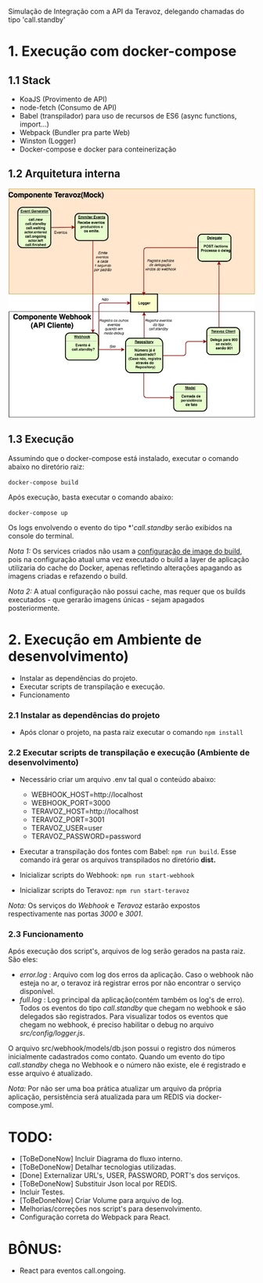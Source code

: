 Simulação de Integração com a API da Teravoz, delegando chamadas do tipo 'call.standby' 

# 1. Execução com docker-compose

## 1.1 Stack

- KoaJS (Provimento de API)
- node-fetch (Consumo de API)
- Babel (transpilador) para uso de recursos de ES6 (async functions, import...)
- Webpack (Bundler pra parte Web)
- Winston (Logger)
- Docker-compose e docker para conteinerização

## 1.2 Arquitetura interna

![Arquitetura Interna](/TeravozDesafio.jpg)

## 1.3 Execução

Assumindo que o docker-compose está instalado, executar o comando abaixo no diretório raiz:

```docker-compose build```

Após execução, basta executar o comando abaixo:

```docker-compose up ```

Os logs envolvendo o evento do tipo *'*call.standby* serão exibidos na console do terminal. 

*Nota 1:* Os services criados não usam a [configuração de image do build](https://docs.docker.com/compose/compose-file/#build), pois na configuração atual uma vez executado o build a layer de aplicação utilizaria do cache do Docker, apenas refletindo alterações apagando as imagens criadas e refazendo o build.

*Nota 2:* A atual configuração não possui cache, mas requer que os builds executados - que gerarão imagens únicas - sejam apagados posteriormente.


# 2. Execução em Ambiente de desenvolvimento)

- Instalar as dependências do projeto.
- Executar scripts de transpilação e execução.
- Funcionamento

### 2.1 Instalar as dependências do projeto

- Após clonar o projeto, na pasta raiz executar o comando ```npm install```

### 2.2 Executar scripts de transpilação e execução (Ambiente de desenvolvimento)

- Necessário criar um arquivo .env tal qual o conteúdo abaixo:

  - WEBHOOK_HOST=http://localhost  
  - WEBHOOK_PORT=3000  
  - TERAVOZ_HOST=http://localhost  
  - TERAVOZ_PORT=3001  
  - TERAVOZ_USER=user  
  - TERAVOZ_PASSWORD=password  

- Executar a transpilação dos fontes com Babel: ```npm run build```. Esse comando irá gerar os arquivos transpilados no diretório **dist.**
- Inicializar scripts do Webhook: ```npm run start-webhook```
- Inicializar scripts do Teravoz: ```npm run start-teravoz```

*Nota:* Os serviços do *Webhook* e *Teravoz* estarão expostos respectivamente nas portas *3000* e *3001*.

### 2.3 Funcionamento

Após execução dos script's, arquivos de log serão gerados na pasta raiz. São eles:

- *error.log* :
    Arquivo com log dos erros da aplicação. Caso o webhook não esteja no ar, o teravoz irá registrar erros por não encontrar o serviço disponível.
- *full.log* :
    Log principal da aplicação(contém também os log's de erro). Todos os eventos do tipo *call.standby* que chegam no webhook e são delegados são registrados. Para visualizar todos os eventos que chegam no webhook, é preciso habilitar o debug no arquivo *src/config/logger.js*.

O arquivo src/webhook/models/db.json possui o registro dos números inicialmente cadastrados como contato. Quando um evento do tipo *call.standby* chega no Webhook e o número não existe, ele é registrado e esse arquivo é atualizado. 

*Nota:* Por não ser uma boa prática atualizar um arquivo da própria aplicação, persistência será atualizada para um REDIS via docker-compose.yml.

# TODO: 
- [ToBeDoneNow] Incluir Diagrama do fluxo interno. 
- [ToBeDoneNow] Detalhar tecnologias utilizadas.
- [Done] Externalizar URL's, USER, PASSWORD, PORT's dos serviços.
- [ToBeDoneNow] Substituir Json local por REDIS.
- Incluir Testes.
- [ToBeDoneNow] Criar Volume para arquivo de log.
- Melhorias/correções nos script's para desenvolvimento.
- Configuração correta do Webpack para React.

# BÔNUS:
- React para eventos call.ongoing.

